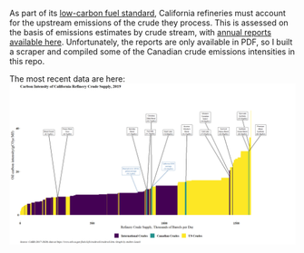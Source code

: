 As part of its [low-carbon fuel standard](https://ww2.arb.ca.gov/our-work/programs/low-carbon-fuel-standard), California refineries must account for the upstream emissions of the crude they process. This is assessed on the basis of emissions estimates by crude stream, with [annual reports available here](https://ww2.arb.ca.gov/resources/documents/lcfs-crude-oil-life-cycle-assessment). Unfortunately, the reports are only available in PDF, so I built a scraper and compiled some of the Canadian crude emissions intensities in this repo.

The most recent data are here:
<a href="cali_crude_2019.png" target="Click for higher resolution">
  <img border="0" align="center"  src="cali_crude_2019_small.png"/>
</a>

